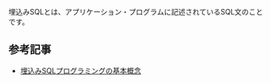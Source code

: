 埋込みSQLとは、アプリケーション・プログラムに記述されているSQL文のことです。
## 参考記事
- [埋込みSQLプログラミングの基本概念](https://docs.oracle.com/cd/E57425_01/121/ZZPRE/GUID-2EA37783-3F69-46F3-A2C1-8F7CB3DC9D53.htm#:~:text=%E3%82%A8%E3%83%A9%E3%83%BC%E3%81%8A%E3%82%88%E3%81%B3%E8%AD%A6%E5%91%8A-,%E5%9F%8B%E8%BE%BC%E3%81%BFSQL%E6%96%87,%E8%A8%80%E8%AA%9E%E3%81%A8%E5%91%BC%E3%81%B0%E3%82%8C%E3%81%BE%E3%81%99%E3%80%82)